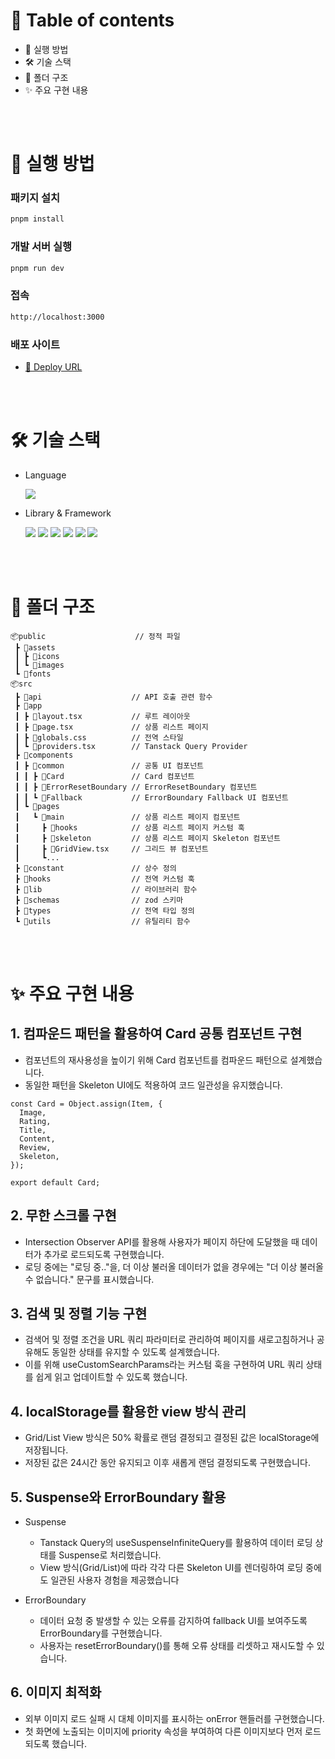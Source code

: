 # 💫 Table of contents

- 🚀 실행 방법
- 🛠️ 기술 스택
- 📁 폴더 구조</code>
- ✨ 주요 구현 내용</code>

<br />
<br />

# 🚀 실행 방법

### 패키지 설치

```bash
pnpm install
```

### 개발 서버 실행

```bash
pnpm run dev
```

### 접속

```bash
http://localhost:3000
```

### 배포 사이트

- [🔗 Deploy URL](https://weebur-fe-assignment.vercel.app/)

<br />
<br />

# 🛠️ 기술 스택

- Language

  <img src="https://img.shields.io/badge/TypeScript-3178C6?style=for-the-badge&logo=typescript&logoColor=white">

- Library & Framework

  <img src="https://img.shields.io/badge/Next.js-black?style=for-the-badge&logo=next.js&logoColor=white">
  <img src="https://img.shields.io/badge/Tailwind%20CSS-38bdf8?style=for-the-badge&logo=tailwindcss&logoColor=white">
  <img src="https://img.shields.io/badge/TanStack%20Query-ff5a1f?style=for-the-badge&logo=react-query&logoColor=white">
  <img src="https://img.shields.io/badge/React%20Hook%20Form-61dafb?style=for-the-badge&logo=react-hook-form&logoColor=black">
  <img src="https://img.shields.io/badge/Zod-3E67B1?style=for-the-badge&logo=zod&logoColor=white">
  <img src="https://img.shields.io/badge/Axios-5A29E4?logo=axios&logoColor=fff&style=for-the-badge">

<br />
<br />

# 📁 폴더 구조

```
📦public                    // 정적 파일
 ┣ 📂assets
 ┃ ┣ 📂icons
 ┃ ┗ 📂images
 ┗ 📂fonts
📦src
 ┣ 📂api                    // API 호출 관련 함수
 ┣ 📂app
 ┃ ┣ 📜layout.tsx           // 루트 레이아웃
 ┃ ┣ 📜page.tsx             // 상품 리스트 페이지
 ┃ ┣ 📜globals.css          // 전역 스타일
 ┃ ┗ 📜providers.tsx        // Tanstack Query Provider
 ┣ 📂components
 ┃ ┣ 📂common               // 공통 UI 컴포넌트
 ┃ ┃ ┣ 📂Card               // Card 컴포넌트
 ┃ ┃ ┣ 📂ErrorResetBoundary // ErrorResetBoundary 컴포넌트
 ┃ ┃ ┗ 📂Fallback           // ErrorBoundary Fallback UI 컴포넌트
 ┃ ┗ 📂pages
 ┃   ┗ 📂main               // 상품 리스트 페이지 컴포넌트
 ┃     ┣ 📂hooks            // 상품 리스트 페이지 커스텀 훅
 ┃     ┣ 📂skeleton         // 상품 리스트 페이지 Skeleton 컴포넌트
 ┃     ┣ 📜GridView.tsx     // 그리드 뷰 컴포넌트
 ┃     ┗...
 ┣ 📂constant               // 상수 정의
 ┣ 📂hooks                  // 전역 커스텀 훅
 ┣ 📂lib                    // 라이브러리 함수
 ┣ 📂schemas                // zod 스키마
 ┣ 📂types                  // 전역 타입 정의
 ┗ 📂utils                  // 유틸리티 함수
```

<br />
<br />

# ✨ 주요 구현 내용

## 1. 컴파운드 패턴을 활용하여 Card 공통 컴포넌트 구현

- 컴포넌트의 재사용성을 높이기 위해 Card 컴포넌트를 컴파운드 패턴으로 설계했습니다.
- 동일한 패턴을 Skeleton UI에도 적용하여 코드 일관성을 유지했습니다.

```
const Card = Object.assign(Item, {
  Image,
  Rating,
  Title,
  Content,
  Review,
  Skeleton,
});

export default Card;

```

## 2. 무한 스크롤 구현

- Intersection Observer API를 활용해 사용자가 페이지 하단에 도달했을 때 데이터가 추가로 로드되도록 구현했습니다.
- 로딩 중에는 "로딩 중.."을, 더 이상 불러올 데이터가 없을 경우에는 "더 이상 불러올 수 없습니다." 문구를 표시했습니다.

## 3. 검색 및 정렬 기능 구현

- 검색어 및 정렬 조건을 URL 쿼리 파라미터로 관리하여 페이지를 새로고침하거나 공유해도 동일한 상태를 유지할 수 있도록 설계했습니다.
- 이를 위해 useCustomSearchParams라는 커스텀 훅을 구현하여 URL 쿼리 상태를 쉽게 읽고 업데이트할 수 있도록 했습니다.

## 4. localStorage를 활용한 view 방식 관리

- Grid/List View 방식은 50% 확률로 랜덤 결정되고 결정된 값은 localStorage에 저장됩니다.
- 저장된 값은 24시간 동안 유지되고 이후 새롭게 랜덤 결정되도록 구현했습니다.

## 5. Suspense와 ErrorBoundary 활용

- Suspense

  - Tanstack Query의 useSuspenseInfiniteQuery를 활용하여 데이터 로딩 상태를 Suspense로 처리했습니다.
  - View 방식(Grid/List)에 따라 각각 다른 Skeleton UI를 렌더링하여 로딩 중에도 일관된 사용자 경험을 제공했습니다

- ErrorBoundary

  - 데이터 요청 중 발생할 수 있는 오류를 감지하여 fallback UI를 보여주도록 ErrorBoundary를 구현했습니다.
  - 사용자는 resetErrorBoundary()를 통해 오류 상태를 리셋하고 재시도할 수 있습니다.

## 6. 이미지 최적화

- 외부 이미지 로드 실패 시 대체 이미지를 표시하는 onError 핸들러를 구현했습니다.
- 첫 화면에 노출되는 이미지에 priority 속성을 부여하여 다른 이미지보다 먼저 로드되도록 했습니다.
